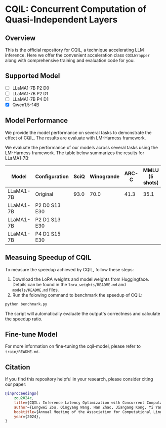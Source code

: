 # CQIL: Concurrent Computation of Quasi-Independent Layers

## Overview

This is the official repository for CQIL, a technique accelerating LLM inference. Here we offer the convenient acceleration class `CQILWrapper` along with comprehensive training and evaluation code for you.

## Supported Model

- [ ] LLaMA1-7B P2 D0
- [ ] LLaMA1-7B P2 D1
- [ ] LLaMA1-7B P4 D1
- [x] Qwen1.5-14B

## Model Performance

We provide the model performance on several tasks to demonstrate the effect of CQIL. The results are evaluate with LM-Harness framework.

We evaluate the performance of our models across several tasks using the LM-Harness framework. The table below summarizes the results for LLaMA1-7B:

| Model    | Configuration | SciQ | Winogrande | ARC-C | MMLU (5 shots) |
| -------- | ------- | --- | --- | --- | --- |
| LLaMA1-7B  | Original    | 93.0 | 70.0 | 41.3 | 35.1 |
| LLaMA1-7B | P2 D0 S13 E30   | | | | |
| LLaMA1-7B    | P2 D1 S13 E30    | | | | |
| LLaMA1-7B    | P4 D1 S15 E30    | | | | |

## Measuing Speedup of CQIL

To measure the speedup achieved by CQIL, follow these steps:
1. Download the LoRA weights and model weights from Huggingface. Details can be found in the `lora_weights/README.md` and `models/README.md` files.
2. Run the folowing command to benchmark the speedup of CQIL:

```bash
python benchmark.py
```

The script will automatically evaluate the output's correctness and calculate the speedup ratio.

## Fine-tune Model

For more information on fine-tuning the cqil-model, please refer to `train/README.md`.

## Citation

If you find this repository helpful in your research, please consider citing our paper:

```bibtex
@inproceedings{
    zou2024c,
    title={CQIL: Inference Latency Optimization with Concurrent Computation of Quasi-Independent Layers},
    author={Longwei Zou, Qingyang Wang, Han Zhao, Jiangang Kong, Yi Yang, Yangdong Deng},
    booktitle={Annual Meeting of the Association for Computational Linguistics},
    year={2024},
}
```